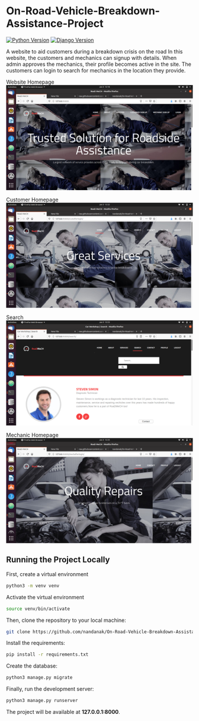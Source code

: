 # On-Road-Vehicle-Breakdown-Assistance-Project

[![Python Version](https://img.shields.io/badge/python-3.8.2-brightgreen.svg)](https://python.org)
[![Django Version](https://img.shields.io/badge/django-3.0.6-brightgreen.svg)](https://djangoproject.com)

A website to aid customers during a breakdown crisis on the road
In this website, the customers and mechanics can signup with details. When admin approves the mechanics, their profile becomes active in the site.
The customers can login to search for mechanics in the location they provide.

Website Homepage
![Project Screenshot1](https://github.com/nandanak/On-Road-Vehicle-Breakdown-Assistance-Project/blob/master/myproject/Screenshots/Homepage.png)

Customer Homepage
![Project Screenshot2](https://github.com/nandanak/On-Road-Vehicle-Breakdown-Assistance-Project/blob/master/myproject/Screenshots/CustHome.png)

Search
![Project Screenshot3](https://github.com/nandanak/On-Road-Vehicle-Breakdown-Assistance-Project/blob/master/myproject/Screenshots/Custsearch.png)

Mechanic Homepage
![Project Screenshot4](https://github.com/nandanak/On-Road-Vehicle-Breakdown-Assistance-Project/blob/master/myproject/Screenshots/Mechhome.png)

## Running the Project Locally

First, create a virtual environment

```bash
python3 -m venv venv
```

Activate the virtual environment
```bash
source venv/bin/activate
```

Then, clone the repository to your local machine:

```bash
git clone https://github.com/nandanak/On-Road-Vehicle-Breakdown-Assistance-Project.git
```

Install the requirements:

```bash
pip install -r requirements.txt
```

Create the database:

```bash
python3 manage.py migrate
```

Finally, run the development server:

```bash
python3 manage.py runserver
```

The project will be available at **127.0.0.1:8000**.

